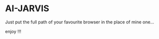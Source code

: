 # AI-JARVIS

Just put the full path of your favourite browser in the place of mine one... 

enjoy !!!

